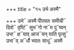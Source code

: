 +++
title = "१५ उभे अस्मै"

+++
उभे᳓ अस्मै पीपयतः समीची᳓  
दिवो᳓ वृष्टिं᳓ सुभ᳓गो ना᳓म पु᳓ष्यन्  
उभा᳓ क्ष᳓याव् आज᳓यन् याति पृत्सु᳓  
उभा᳓व् अ᳓र्धौ भवतः साधू᳓ अस्मै